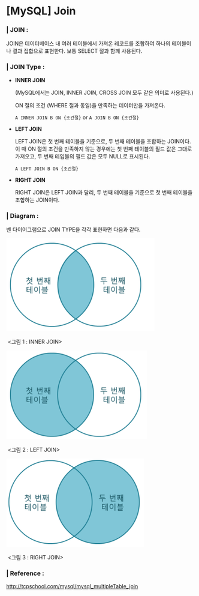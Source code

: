 # [MySQL] Join

### | JOIN :

JOIN은 데이터베이스 내 여러 테이블에서 가져온 레코드를 조합하여 하나의 테이블이나 결과 집합으로 표현한다. 보통 SELECT 절과 함께 사용된다. 

### | JOIN Type : 

- **INNER JOIN**

  (MySQL에서는 JOIN, INNER JOIN, CROSS JOIN 모두 같은 의미로 사용된다.)

  ON 절의 조건 (WHERE 절과 동일)을 만족하는 데이터만을 가져온다. 

  `A INNER JOIN B ON {조건절}` or `A JOIN B ON {조건절}`

- **LEFT JOIN**

  LEFT JOIN은 첫 번째 테이블을 기준으로, 두 번째 테이블을 조합하는 JOIN이다. 이 때 ON 절의 조건을 만족하지 않는 경우에는 첫 번째 테이블의 필드 값은 그대로 가져오고, 두 번째 테입블의 필드 값은 모두 NULL로 표시된다. 

  `A LEFT JOIN B ON {조건절}`

- **RIGHT JOIN**

  RIGHT JOIN은 LEFT JOIN과 달리, 두 번째 테이블을 기준으로 첫 번째 테이블을 조합하는 JOIN이다. 

### | Diagram : 

벤 다이어그램으로 JOIN TYPE을 각각 표현하면 다음과 같다. 

![image-20210706182444990](./image/mysql-join1.png)

​															    <그림 1 : INNER JOIN> 

![image-20210706182444990](./image/mysql-join2.png)

​																  <그림 2 : LEFT JOIN>

![image-20210706182444990](./image/mysql-join3.png)

​																  <그림 3 : RIGHT JOIN> 



### | Reference : 

http://tcpschool.com/mysql/mysql_multipleTable_join